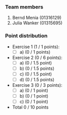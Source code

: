 ### Team members
1. Bernd Menia  (01316129)
2. Julia Wanker (01315695) 

### Point distribution
- Exercise 1 (1 / 1 points):
  - [ ] a) (0 / 1 points)

- Exercise 2 (0 / 6 points):
  - [ ] a) (0 / 1.5 point)
  - [ ] b) (0 / 1.5 points)
  - [ ] c) (0 / 1.5 point)
  - [ ] d) (0 / 1.5 points)
  
- Exercise 3 (0 / 3 points):
  - [ ] a) (0 / 1 point)
  - [ ] b) (0 / 1 point)
  - [ ] c) (0 / 1 point)
 
- Total 0 / 10 points
